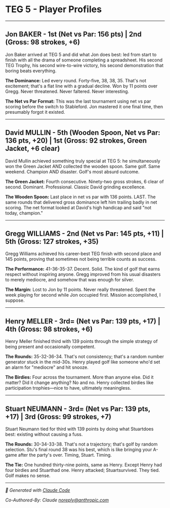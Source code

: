 # TEG 5 - Player Profiles

---

## Jon BAKER - 1st (Net vs Par: 156 pts) | 2nd (Gross: 98 strokes, +6)

Jon Baker arrived at TEG 5 and did what Jon does best: led from start to finish with all the drama of someone completing a spreadsheet. His second TEG Trophy, his second wire-to-wire victory, his second demonstration that boring beats everything.

**The Dominance:** Led every round. Forty-five, 38, 38, 35. That's not excitement; that's a flat line with a gradual decline. Won by 11 points over Gregg. Never threatened. Never faltered. Never interesting.

**The Net vs Par Format:** This was the last tournament using net vs par scoring before the switch to Stableford. Jon mastered it one final time, then presumably forgot it existed.

---

## David MULLIN - 5th (**Wooden Spoon**, Net vs Par: 136 pts, +20) | 1st (Gross: 92 strokes, **Green Jacket**, +6 clear)

David Mullin achieved something truly special at TEG 5: he simultaneously won the Green Jacket AND collected the wooden spoon. Same golf. Same weekend. Champion AND disaster. Golf's most absurd outcome.

**The Green Jacket:** Fourth consecutive. Ninety-two gross strokes, 6 clear of second. Dominant. Professional. Classic David grinding excellence.

**The Wooden Spoon:** Last place in net vs par with 136 points. LAST. The same rounds that delivered gross dominance left him trailing badly in net scoring. The net format looked at David's high handicap and said "not today, champion."

---

## Gregg WILLIAMS - 2nd (Net vs Par: 145 pts, +11) | 5th (Gross: 127 strokes, +35)

Gregg Williams achieved his career-best TEG finish with second place and 145 points, proving that sometimes not being terrible counts as success.

**The Performance:** 41-36-35-37. Decent. Solid. The kind of golf that earns respect without inspiring anyone. Gregg improved from his usual disasters to merely mediocre, and somehow that was enough for silver.

**The Margin:** Lost to Jon by 11 points. Never really threatened. Spent the week playing for second while Jon occupied first. Mission accomplished, I suppose.

---

## Henry MELLER - 3rd= (Net vs Par: 139 pts, +17) | 4th (Gross: 98 strokes, +6)

Henry Meller finished third with 139 points through the simple strategy of being present and occasionally competent.

**The Rounds:** 35-32-36-34. That's not consistency; that's a random number generator stuck in the mid-30s. Henry played golf like someone who'd set an alarm for "mediocre" and hit snooze.

**The Birdies:** Four across the tournament. More than anyone else. Did it matter? Did it change anything? No and no. Henry collected birdies like participation trophies—nice to have, ultimately meaningless.

---

## Stuart NEUMANN - 3rd= (Net vs Par: 139 pts, +17) | 3rd (Gross: 99 strokes, +7)

Stuart Neumann tied for third with 139 points by doing what Stuartdoes best: existing without causing a fuss.

**The Rounds:** 30-34-33-38. That's not a trajectory; that's golf by random selection. Stu's final round 38 was his best, which is like bringing your A-game after the party's over. Timing, Stuart. Timing.

**The Tie:** One hundred thirty-nine points, same as Henry. Except Henry had four birdies and Stuarthad one. Henry attacked; Stuartsurvived. They tied. Golf makes no sense.

---

*🤖 Generated with [Claude Code](https://claude.com/claude-code)*

*Co-Authored-By: Claude <noreply@anthropic.com>*

